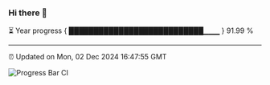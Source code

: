 ### Hi there 👋

⏳ Year progress { ███████████████████████████▁▁▁ } 91.99 %

---

⏰ Updated on Mon, 02 Dec 2024 16:47:55 GMT

![Progress Bar CI](https://github.com/IshwaranRudhara/GIT-ACTION/workflows/Progress%20Bar%20CI/badge.svg)
